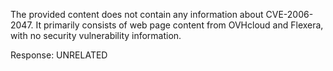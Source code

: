 The provided content does not contain any information about CVE-2006-2047. It primarily consists of web page content from OVHcloud and Flexera, with no security vulnerability information.

Response: UNRELATED